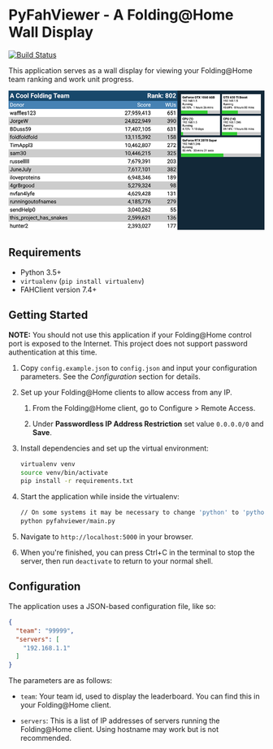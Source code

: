 # PyFahViewer - A Folding@Home Wall Display

[![Build Status](https://travis-ci.com/BrandonDusseau/pyfahviewer.svg?branch=master)](https://travis-ci.com/BrandonDusseau/pyfahviewer)

This application serves as a wall display for viewing your Folding@Home team ranking and work unit progress.

![Demo screenshot](demoscreenshot.png)

## Requirements

 * Python 3.5+
 * `virtualenv` (`pip install virtualenv`)
 * FAHClient version 7.4+

## Getting Started

**NOTE:** You should not use this application if your Folding@Home control port is exposed to the Internet. This project does not support password authentication at this time.

1. Copy `config.example.json` to `config.json` and input your configuration parameters. See the _Configuration_ section for details.

2. Set up your Folding@Home clients to allow access from any IP.

   1. From the Folding@Home client, go to Configure > Remote Access.

   2. Under **Passwordless IP Address Restriction** set value `0.0.0.0/0` and **Save**.

3. Install dependencies and set up the virtual environment:
    ```bash
    virtualenv venv
    source venv/bin/activate
    pip install -r requirements.txt
    ```

4. Start the application while inside the virtualenv:
    ```bash
    // On some systems it may be necessary to change 'python' to 'python3' for Python 3.x.
    python pyfahviewer/main.py
    ```

5. Navigate to `http://localhost:5000` in your browser.

6. When you're finished, you can press Ctrl+C in the terminal to stop the server, then run `deactivate` to return to your normal shell.

## Configuration

The application uses a JSON-based configuration file, like so:

```json
{
  "team": "99999",
  "servers": [
    "192.168.1.1"
  ]
}
```

The parameters are as follows:

 * `team`: Your team id, used to display the leaderboard. You can find this in your Folding@Home client.

 * `servers`: This is a list of IP addresses of servers running the Folding@Home client. Using hostname may work but is not recommended.
